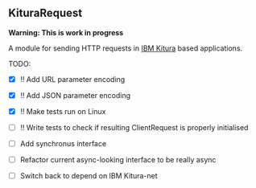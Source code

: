 KituraRequest
-------------

**Warning: This is work in progress**

A module for sending HTTP requests in [IBM Kitura](https://github.com/IBM-Swift/Kitura) based applications.

TODO:
- [x] !! Add URL parameter encoding
- [x] !! Add JSON parameter encoding 
- [x] !! Make tests run on Linux
- [ ] !! Write tests to check if resulting ClientRequest is properly initialised
- [ ] Add synchronus interface
- [ ] Refactor current async-looking interface to be really async
- [ ] Switch back to depend on IBM Kitura-net
 

